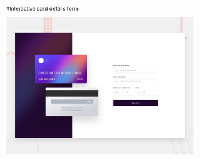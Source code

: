 #Interactive card details form

![Design preview for the Interactive card details form coding challenge](./design/desktop-preview.jpg)


